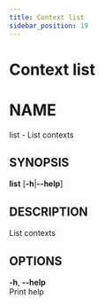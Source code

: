 ```yaml
---
title: Context list
sidebar_position: 19
---
```


# Context list

# NAME

list - List contexts

## SYNOPSIS

**list** \[**-h**\|**--help**\]

## DESCRIPTION

List contexts

## OPTIONS

**-h**, **--help**  
Print help
